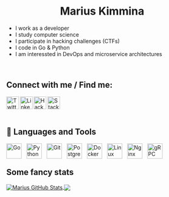 <h1 align="center">Marius Kimmina</h1>


- I work as a developer
- I study computer science
- I participate in hacking challenges (CTFs)
- I code in Go & Python
- I am interessted in DevOps and microservice architectures
<br />

## Connect with me / Find me:
<a href="https://twitter.com/mariuskimmina" target="_blank">
  <img align="left" alt="Twitter" width="33" src="https://www.vectorlogo.zone/logos/twitter/twitter-tile.svg" />
</a>
<a href="https://linkedin.com/in/marius-kimmina-33a328201" target="_blank">
  <img align="left" alt="LinkedIN" width="33" src="https://www.vectorlogo.zone/logos/linkedin/linkedin-icon.svg" />
</a>
<a href="https://app.hackthebox.eu/profile/36525" target="_blank">
<img align="left" alt="HackTheBox" width="33" src="https://raw.githubusercontent.com/simple-icons/simple-icons/master/icons/hackthebox.svg" />
</a>
<a href="https://stackoverflow.com/users/13693791/mariuskimmina" target="_blank">
  <img align="left" alt="StackOverFlow" width="33" src="https://www.vectorlogo.zone/logos/stackoverflow/stackoverflow-icon.svg" />
</a>

<br />
<br />
<br />

## 🧰 Languages and Tools
<p align="left">
<img src="https://www.vectorlogo.zone/logos/golang/golang-icon.svg" alt="Go" width="40" height="40" style="padding-right:10px;" align="left"/>
<img src="https://www.vectorlogo.zone/logos/python/python-icon.svg" alt="Python" width="40" height="40" style="padding-right:10px;" align="left"/>
<img src="https://www.vectorlogo.zone/logos/git-scm/git-scm-icon.svg" alt="Git" width="40" height="40" style="padding-right:10px;" align="left"/>
<img src="https://www.vectorlogo.zone/logos/postgresql/postgresql-icon.svg" alt="PostgresQL" width="40" height="40" style="padding-right:10px;" align="left"/>
<img src="https://www.vectorlogo.zone/logos/docker/docker-icon.svg" alt="Docker" width="40" height="40" style="padding-right:10px;" align="left"/>
<img src="https://www.vectorlogo.zone/logos/linux/linux-icon.svg" alt="Linux" width="40" height="40" style="padding-right:10px;" align="left"/>
<img src="https://www.vectorlogo.zone/logos/nginx/nginx-icon.svg" alt="Nginx" width="40" height="40" style="padding-right:10px;" align="left"/>
<img src="https://www.vectorlogo.zone/logos/grpcio/grpcio-icon.svg" alt="gRPC" width="40" height="40" style="padding-right:10px;" align="left"/>
</p>

<br />


<br />

## Some fancy stats

<a href="https://github.com/mariuskimmina">
  <img align="center" src="https://github-readme-stats.vercel.app/api?username=mariuskimmina&show_icons=true&line_height=37&count_private=false&theme=dark&hide=stars" alt="Marius GitHub Stats" />
</a>

<a href="https://github.com/mariuskimmina">
  <img align="center" src="https://github-readme-stats.vercel.app/api/top-langs/?username=mariuskimmina&hide=cmake,html&langs_count=4&line_height=35&theme=dark" />
</a>

<br />





[twitter]: https://twitter.com/Mindslave4
[linkedin]: https://linkedin.com/in/marius-kimmina-33a328201
[website]: https://blog.mksec.eu/
[hackthebox]: https://app.hackthebox.eu/profile/36525
[stackoverflow]: https://stackoverflow.com/users/13693791/mindslave?tab=profile
